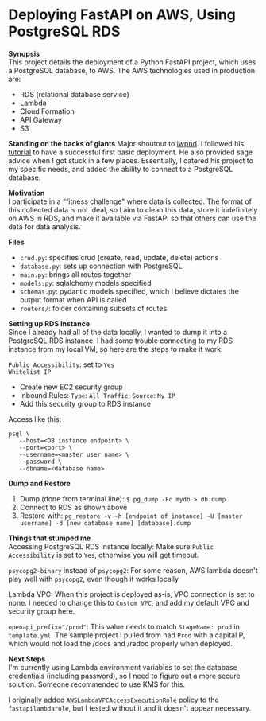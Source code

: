# Deploying FastAPI on AWS, Using PostgreSQL RDS

**Synopsis**  
This project details the deployment of a Python FastAPI project, which uses a PostgreSQL database, to AWS. The AWS technologies used in production are:
- RDS (relational database service)
- Lambda
- Cloud Formation
- API Gateway
- S3

**Standing on the backs of giants**
Major shoutout to [iwpnd](https://iwpnd.pw/). I followed his [tutorial](https://iwpnd.pw/articles/2020-01/deploy-fastapi-to-aws-lambda) to have a successful first basic deployment. He also provided sage advice when I got stuck in a few places. Essentially, I catered his project to my specific needs, and added the ability to connect to a PostgreSQL database. 

**Motivation**  
I participate in a "fitness challenge" where data is collected. The format of this collected data is not ideal, so I aim to clean this data, store it indefinitely on AWS in RDS, and make it available via FastAPI so that others can use the data for data analysis. 

**Files**  
- `crud.py`: specifies crud (create, read, update, delete) actions
- `database.py`: sets up connection with PostgreSQL
- `main.py`: brings all routes together
- `models.py`: sqlalchemy models specified
- `schemas.py`: pydantic models specified, which I believe dictates the output format when API is called
- `routers/`: folder containing subsets of routes

**Setting up RDS Instance**  
Since I already had all of the data locally, I wanted to dump it into a PostgreSQL RDS instance. I had some trouble connecting to my RDS instance from my local VM, so here are the steps to make it work: 

`Public Accessibility`: set to `Yes`  
`Whitelist IP`
- Create new EC2 security group
- Inbound Rules: `Type`: `All Traffic`, `Source`: `My IP`
- Add this security group to RDS instance

Access like this:  
```
psql \
   --host=<DB instance endpoint> \
   --port=<port> \
   --username=<master user name> \
   --password \
   --dbname=<database name> 
```
                    
               
**Dump and Restore**
1) Dump (done from terminal line): `$ pg_dump -Fc mydb > db.dump`
2) Connect to RDS as shown above
3) Restore with: `pg_restore -v -h [endpoint of instance] -U [master username] -d [new database name] [database].dump`


**Things that stumped me**  
Accessing PostgreSQL RDS instance locally: Make sure `Public Accessibility` is set to `Yes`, otherwise you will get timeout. 

`psycopg2-binary` instead of `psycopg2`: For some reason, AWS lambda doesn't play well with `psycopg2`, even though it works locally  

Lambda VPC: When this project is deployed as-is, VPC connection is set to none. I needed to change this to `Custom VPC`, and add my default VPC and security group here. 

`openapi_prefix="/prod"`: This value needs to match `StageName: prod` in `template.yml`. The sample project I pulled from had `Prod` with a capital P, which would not load the /docs and /redoc properly when deployed. 


**Next Steps**  
I'm currently using Lambda environment variables to set the database credentials (including password), so I need to figure out a more secure solution. Someone recommended to use KMS for this. 

I originally added `AWSLambdaVPCAccessExecutionRole` policy to the `fastapilambdarole`, but I tested without it and it doesn't appear necessary. 
